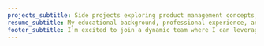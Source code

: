 ```yaml
---
projects_subtitle: Side projects exploring product management concepts, user research methodologies, and data-driven solutions I've developed to solve real-world problems.
resume_subtitle: My educational background, professional experience, and technical expertise in product management, consulting, and system design.
footer_subtitle: I'm excited to join a dynamic team where I can leverage my product management skills and consulting experience to drive meaningful impact.
---
```


